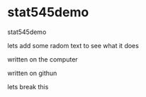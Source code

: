# stat545demo
stat545demo

lets add some radom text to see what it does


written on the computer

written on githun

lets break this
